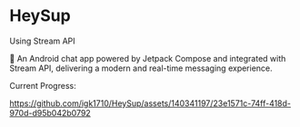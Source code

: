 ﻿# HeySup
Using Stream API

🚀 An Android chat app powered by Jetpack Compose and integrated with Stream API, delivering a modern and real-time messaging experience.



Current Progress:



https://github.com/igk1710/HeySup/assets/140341197/23e1571c-74ff-418d-970d-d95b042b0792


 
